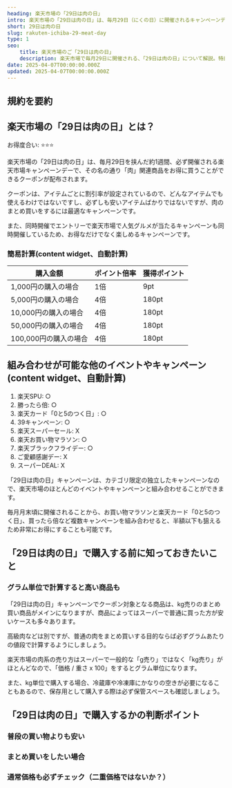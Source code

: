```yaml
---
heading: 楽天市場の「29日は肉の日」
intro: 楽天市場の「29日は肉の日」は、毎月29日（にくの日）に開催されるキャンペーンデーです。ポイントアップはないですが、肉関連商品に割引クーポンが配布されます。
short: 29日は肉の日
slug: rakuten-ichiba-29-meat-day
type: 1
seo:
    title: 楽天市場のご「29日は肉の日」
    description: 楽天市場で毎月29日に開催される、「29日は肉の日」について解説。特典内容やお得度合い、他のキャンペーンとの違いなど。
date: 2025-04-07T00:00:00.000Z
updated: 2025-04-07T00:00:00.000Z
---
```


## 規約を要約

## 楽天市場の「29日は肉の日」とは？

お得度合い: ⭐️⭐️⭐️

楽天市場の「29日は肉の日」は、毎月29日を挟んだ約1週間、必ず開催される楽天市場キャンペーンデーで、その名の通り「肉」関連商品をお得に買うことができるクーポンが配布されます。

クーポンは、アイテムごとに割引率が設定されているので、どんなアイテムでも使えるわけではないですし、必ずしも安いアイテムばかりではないですが、肉のまとめ買いをするには最適なキャンペーンです。

また、同時開催でエントリーで楽天市場で人気グルメが当たるキャンペーンも同時開催しているため、お得なだけでなく楽しめるキャンペーンです。

### 簡易計算(content widget、自動計算)

|購入金額|ポイント倍率|獲得ポイント|
|---|---|---|
1,000円の購入の場合|1倍|9pt|
5,000円の購入の場合|4倍|180pt|
10,000円の購入の場合|4倍|180pt|
50,000円の購入の場合|4倍|180pt|
100,000円の購入の場合|4倍|180pt|

## 組み合わせが可能な他のイベントやキャンペーン(content widget、自動計算)

1. 楽天SPU: ○
1. 勝ったら倍: ○
2. 楽天カード「0と5のつく日」: ○
3. 39キャンペーン: ○
4. 楽天スーパーセール: X
5. 楽天お買い物マラソン: ○
6. 楽天ブラックフライデー: ○
7. ご愛顧感謝デー: X
8. スーパーDEAL: X

「29日は肉の日」キャンペーンは、カテゴリ限定の独立したキャンペーンなので、楽天市場のほとんどのイベントやキャンペーンと組み合わせることができます。

毎月月末頃に開催されることから、お買い物マラソンと楽天カード「0と5のつく日」、買ったら倍など複数キャンペーンを組み合わせると、半額以下も狙えるため非常にお得にすることも可能です。

## 「29日は肉の日」で購入する前に知っておきたいこと

### グラム単位で計算すると高い商品も

「29日は肉の日」キャンペーンでクーポン対象となる商品は、kg売りのまとめ買い商品がメインになりますが、商品によってはスーパーで普通に買った方が安いケースも多々あります。

高級肉などは別ですが、普通の肉をまとめ買いする目的ならば必ずグラムあたりの値段で計算するようにしましょう。

楽天市場の肉系の売り方はスーパーで一般的な「g売り」ではなく「kg売り」がほとんどなので、「価格 / 重さ x 100」をするとグラム単位になります。

また、kg単位で購入する場合、冷蔵庫や冷凍庫にかなりの空きが必要になることもあるので、保存用として購入する際は必ず保管スペースも確認しましょう。

## 「29日は肉の日」で購入するかの判断ポイント

### 普段の買い物よりも安い

### まとめ買いをしたい場合

### 通常価格も必ずチェック（二重価格ではないか？）



